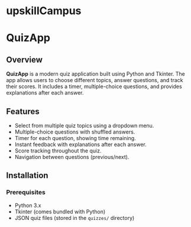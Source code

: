 # upskillCampus
# QuizApp

## Overview
**QuizApp** is a modern quiz application built using Python and Tkinter. The app allows users to choose different topics, answer questions, and track their scores. It includes a timer, multiple-choice questions, and provides explanations after each answer.

## Features
- Select from multiple quiz topics using a dropdown menu.
- Multiple-choice questions with shuffled answers.
- Timer for each question, showing time remaining.
- Instant feedback with explanations after each answer.
- Score tracking throughout the quiz.
- Navigation between questions (previous/next).

## Installation
### Prerequisites
- Python 3.x
- Tkinter (comes bundled with Python)
- JSON quiz files (stored in the `quizzes/` directory)



